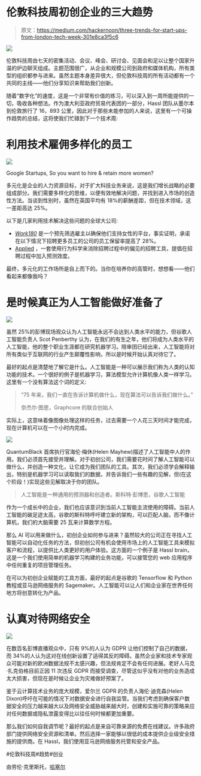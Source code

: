 # 伦敦科技周初创企业的三大趋势

> 原文：<https://medium.com/hackernoon/three-trends-for-start-ups-from-london-tech-week-301e8ca3f5c6>

![](img/9892b7a643719cb20ed945cf2d250d95.png)

伦敦科技周由七天的密集活动、会议、峰会、研讨会、见面会和足以让整个国家升温的炉边聊天组成。主题范围很广，从企业和规模公司到政府和媒体机构，所有类型的组织都参与进来。虽然主题本身差异很大，但伦敦科技周的所有活动都有一个共同的主线——他们分享知识来帮助我们创新。

随着“数字化”的速度，这是一个非常有价值的练习，可以深入到一周所能提供的一切，吸收各种想法。作为澳大利亚政府贸易代表团的一部分，Hassl 团队从墨尔本到伦敦旅行了 16，893 公里，因此对于那些未能参加的人来说，这里有一个可操作趋势的总结，这将使我们忙碌到下一个技术周:

# **利用技术雇佣多样化的员工**

![](img/3a67a0f034d17bad520b49926854b2c1.png)

Google Startups, So you want to hire & retain more women?

多元化是企业的人力资源目标，对于扩大科技业务来说，这是我们增长战略的必要组成部分。我们需要多样化的思维，以便有效地解决问题，并找到进入市场的创造性方法。当谈到性别时，虽然在英国平均有 18%的薪酬差距，但在技术领域，这一差距高达 25%。

以下是几家利用技术解决这些问题的全球大公司:

*   [*Work180*](https://uk.work180.co/) 是一个预先筛选雇主以确保他们支持女性的平台，事实证明，承诺在以下情况下招聘更多员工的公司的员工保留率提高了 28%。
*   [Applied](https://www.beapplied.com/) ，一套使用行为科学来消除招聘过程中的偏见的招聘工具，提倡在招聘过程中加入预测效度。

最终，多元化的工作场所是自上而下的。当你在培养你的高管时，想想看——他们看起来都像我吗？

# **是时候真正为人工智能做好准备了**

![](img/5c3318c1a4f72f7bf5c894ca60203b27.png)

虽然 25%的彭博现场观众认为人工智能永远不会达到人类水平的能力，但谷歌人工智能负责人 Scot Penberthy 认为，在我们的有生之年，他们将成为人类水平的人工智能，他的整个职业生涯都在研究机器学习。陪审团已经出来，人工智能将对所有类似于互联网的行业产生颠覆性影响，所以是时候开始认真对待它了。

最好的起点是清楚地了解它是什么。人工智能是一种可以展示我们称为人类的认知功能的技术。一个很好的例子是机器学习，算法模型允许计算机像人类一样学习。这里有一个没有算法这个词的定义:

> “75 年来，我们一直在告诉计算机做什么，现在算法可以告诉我们做什么。”
> 
> 奈杰尔·图恩，Graphcore 的联合创始人

实际上，这意味着像图像处理这样的任务，过去需要一个人花三天时间才能完成，现在计算机可以在一个小时内完成。

![](img/9d805d99cb5732427466401c9786a15f.png)

QuantumBlack 首席执行官海伦·梅休(Helen Mayhew)描述了人工智能中人的作用。我们必须首先接受并理解。对于初创公司，我们需要花时间了解人工智能可以做什么，并创造一种文化，让它成为我们团队的工具。其次，我们必须学会解释输出，特别是机器学习可以读取我们的数据，并告诉我们一些有趣的见解，但(在这个阶段！)实现这些见解取决于你的团队。

> 人工智能是一种通用的预测器和创造者。斯科特·彭博思，谷歌人工智能

作为一个成长中的企业，我们也应该意识到当前人工智能主流使用的障碍。当前人工智能的碳足迹太高，谷歌的斯科特呼吁建立新的架构，可以匹配人脑，而不像计算机，我们的大脑需要 25 瓦来计算数学方程。

那么 AI 可以用来做什么，初创企业如何参与进来？虽然较大的公司正在寻找人工智能可以自动化任务的方法，但初创公司有机会使用市场上的人工智能工具来模拟客户和流程，以提供比人类更好的用户体验。这方面的一个例子是 Hassl brain，这是一个我们使用简单的机器学习构建的业务功能，可以接管您的 web 应用程序中任何重复的项目管理任务。

在可以为初创企业赋能的工具方面，最好的起点是谷歌的 Tensorflow 和 Python 教程或亚马逊网络服务的 Sagemaker。人工智能可以让人们和企业家在世界任何地方将创意转化为产品。

# **认真对待网络安全**

![](img/05e5697138b298d6ae8e3d56866a7f3e.png)

在数百名彭博直播观众中，只有 9%的人认为 GDPR 让他们控制了自己的数据，而 34%的人认为这对在线创新设置了适得其反的障碍。虽然企业家和技术专家观众可能对新的欧洲数据法规不太感兴趣，但法规肯定不会有任何进展。老好人马克·扎克伯格目前正因 11 次违反 GDPR 而接受调查，尽管这似乎没有对他的业务造成太大损害，但现在是时候让企业为灾难做好预案了。

鉴于云计算技术业务的庞大规模，爱尔兰 GDPR 的负责人海伦·迪克森(Helen Dixon)呼吁在可能的情况下对数据安全进行自我监管。当我们考虑到确保客户数据安全的压力越来越大以及网络安全威胁越来越大时，创建和实施可靠的策略来应对任何数据或隐私泄露变得比以往任何时候都更加重要。

那么我们如何自我调节呢？最好的起点是来自可靠来源的免费在线建议。许多政府部门提供网络安全资源和清单。然后选择一家能够以很低的成本提供企业级安全措施的提供商。在 Hassl，我们使用亚马逊网络服务托管和安全产品。

#伦敦科技周#趋势#创业

由劳伦·克里斯托，[哈塞尔](http://hassl.co)